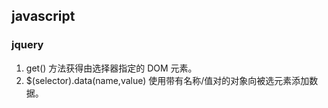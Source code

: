 ## javascript

### jquery
1. get() 方法获得由选择器指定的 DOM 元素。
2. $(selector).data(name,value)  使用带有名称/值对的对象向被选元素添加数据。